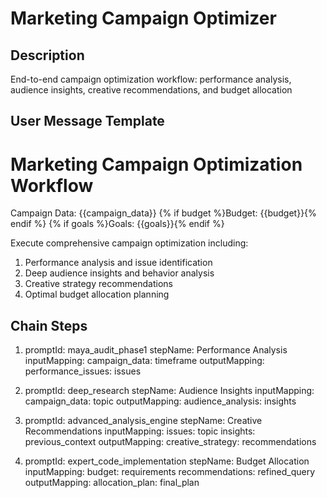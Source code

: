# Marketing Campaign Optimizer

## Description
End-to-end campaign optimization workflow: performance analysis, audience insights, creative recommendations, and budget allocation

## User Message Template

# Marketing Campaign Optimization Workflow

Campaign Data: {{campaign_data}}
{% if budget %}Budget: {{budget}}{% endif %}
{% if goals %}Goals: {{goals}}{% endif %}

Execute comprehensive campaign optimization including:
1. Performance analysis and issue identification
2. Deep audience insights and behavior analysis  
3. Creative strategy recommendations
4. Optimal budget allocation planning


## Chain Steps

1. promptId: maya_audit_phase1
   stepName: Performance Analysis
   inputMapping:
     campaign_data: timeframe
   outputMapping:
     performance_issues: issues

2. promptId: deep_research
   stepName: Audience Insights
   inputMapping:
     campaign_data: topic
   outputMapping:
     audience_analysis: insights

3. promptId: advanced_analysis_engine
   stepName: Creative Recommendations
   inputMapping:
     issues: topic
     insights: previous_context
   outputMapping:
     creative_strategy: recommendations

4. promptId: expert_code_implementation
   stepName: Budget Allocation
   inputMapping:
     budget: requirements
     recommendations: refined_query
   outputMapping:
     allocation_plan: final_plan

